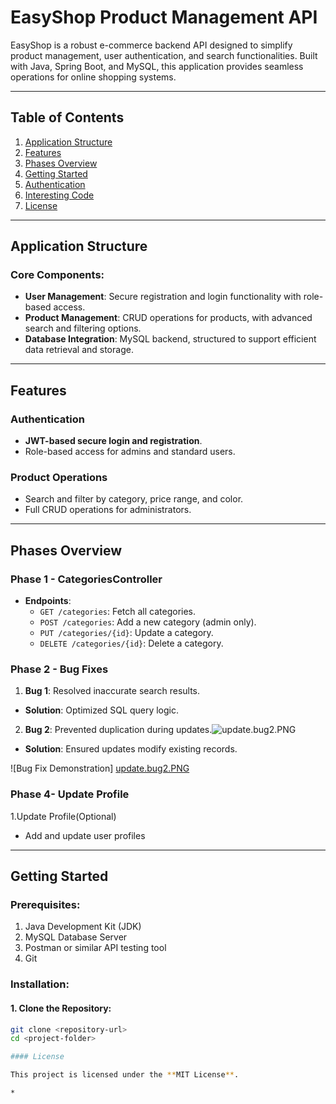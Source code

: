 # EasyShop Product Management API


EasyShop is a robust e-commerce backend API designed to simplify product management, user authentication, and search functionalities. Built with Java, Spring Boot, and MySQL, this application provides seamless operations for online shopping systems.

---

## Table of Contents
1. [Application Structure](#application-structure)
2. [Features](#features)
3. [Phases Overview](#phases-overview)
4. [Getting Started](#getting-started)
5. [Authentication](#authentication)
6. [Interesting Code](#interesting-code)
7. [License](#license)

---

## Application Structure

### Core Components:
- **User Management**: Secure registration and login functionality with role-based access.
- **Product Management**: CRUD operations for products, with advanced search and filtering options.
- **Database Integration**: MySQL backend, structured to support efficient data retrieval and storage.

---

## Features

### Authentication
- **JWT-based secure login and registration**.
- Role-based access for admins and standard users.

### Product Operations
- Search and filter by category, price range, and color.
- Full CRUD operations for administrators.


---

## Phases Overview

### Phase 1 - CategoriesController
- **Endpoints**:
  - `GET /categories`: Fetch all categories.
  - `POST /categories`: Add a new category (admin only).
  - `PUT /categories/{id}`: Update a category.
  - `DELETE /categories/{id}`: Delete a category.

### Phase 2 - Bug Fixes
1. **Bug 1**: Resolved inaccurate search results.
  - **Solution**: Optimized SQL query logic.
2. **Bug 2**: Prevented duplication during updates.![update.bug2.PNG](..%2F..%2F..%2FDesktop%2Fupdate.bug2.PNG)
  - **Solution**: Ensured updates modify existing records.

   ![Bug Fix Demonstration]  [update.bug2.PNG](..%2F..%2F..%2FDesktop%2Fupdate.bug2.PNG)

### Phase 4- Update Profile
1.Update Profile(Optional)
- Add and update user profiles

---

## Getting Started

### Prerequisites:
1. Java Development Kit (JDK)
2. MySQL Database Server
3. Postman or similar API testing tool
4. Git

### Installation:

#### 1. Clone the Repository:
```bash
git clone <repository-url>
cd <project-folder>

#### License 

This project is licensed under the **MIT License**.  

*




